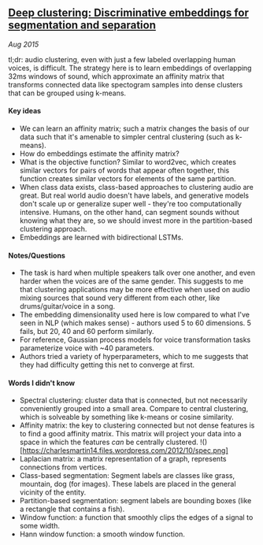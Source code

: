 ## [Deep clustering: Discriminative embeddings for segmentation and separation](http://arxiv.org/abs/1508.04306)

_Aug 2015_

tl;dr: audio clustering, even with just a few labeled overlapping human voices, is difficult. The strategy here is to learn embeddings of overlapping 32ms windows of sound, which approximate an affinity matrix that transforms connected data like spectogram samples into dense clusters that can be grouped using k-means.

#### Key ideas

* We can learn an affinity matrix; such a matrix changes the basis of our data such that it's amenable to simpler central clustering (such as k-means).
* How do embeddings estimate the affinity matrix?
* What is the objective function? Similar to word2vec, which creates similar vectors for pairs of words that appear often together, this function creates similar vectors for elements of the same partition.
* When class data exists, class-based approaches to clustering audio are great. But real world audio doesn't have labels, and generative models don't scale up or generalize super well - they're too computationally intensive. Humans, on the other hand, can segment sounds without knowing what they are, so we should invest more in the partition-based clustering approach.
* Embeddings are learned with bidirectional LSTMs.

#### Notes/Questions

* The task is hard when multiple speakers talk over one another, and even harder when the voices are of the same gender. This suggests to me that clustering applications may be more effective when used on audio mixing sources that sound very different from each other, like drums/guitar/voice in a song.
* The embedding dimensionality used here is low compared to what I've seen in NLP (which makes sense) - authors used 5 to 60 dimensions. 5 fails, but 20, 40 and 60 perform similarly.
* For reference, Gaussian process models for voice transformation tasks parameterize voice with ~40 parameters.
* Authors tried a variety of hyperparameters, which to me suggests that they had difficulty getting this net to converge at first.

#### Words I didn't know

* Spectral clustering: cluster data that is connected, but not necessarily conveniently grouped into a small area. Compare to central clustering, which is solveable by something like k-means or cosine similarity.
* Affinity matrix: the key to clustering connected but not dense features is to find a good affinity matrix. This matrix will project your data into a space in which the features _can_ be centrally clustered.
!()[https://charlesmartin14.files.wordpress.com/2012/10/spec.png]
* Laplacian matrix: a matrix representation of a graph, represents connections from vertices.
* Class-based segmentation: Segment labels are classes like grass, mountain, dog (for images). These labels are placed in the general vicinity of the entity.
* Partition-based segmentation: segment labels are bounding boxes (like a rectangle that contains a fish).
* Window function: a function that smoothly clips the edges of a signal to some width.
* Hann window function: a smooth window function.
